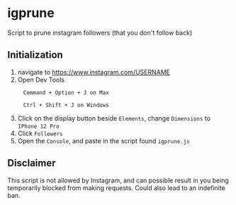 # igprune

Script to prune instagram followers (that you don't follow back)
## Initialization

1. navigate to https://www.instagram.com/USERNAME
2. Open Dev Tools 
```
     Command + Option + J on Max
     
     Ctrl + Shift + J on Windows
```
3.   Click on the display button beside `Elements`, change `Dimensions` to `IPhone 12 Pro`
4.   Click `Followers`
5.   Open the `Console`, and paste in the script found `igprune.js`

## Disclaimer

This script is not allowed by Instagram, and can possible result in you being temporarily blocked from making requests. Could also lead to an indefinite ban.
